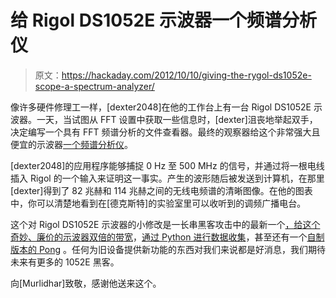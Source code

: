 # 给 Rigol DS1052E 示波器一个频谱分析仪

> 原文：<https://hackaday.com/2012/10/10/giving-the-rygol-ds1052e-scope-a-spectrum-analyzer/>

像许多硬件修理工一样，[dexter2048]在他的工作台上有一台 Rigol DS1052E 示波器。一天，当试图从 FFT 设置中获取一些信息时，[dexter]沮丧地举起双手，决定编写一个具有 FFT 频谱分析的文件查看器。最终的观察器给这个非常强大且便宜的示波器[一个频谱分析仪](http://www.eevblog.com/forum/general-chat/using-rigol-ds1052e-for-spectrum-analysis/)。

[dexter2048]的应用程序能够捕捉 0 Hz 至 500 MHz 的信号，并通过将一根电线插入 Rigol 的一个输入来证明这一事实。产生的波形随后被发送到计算机，在那里[dexter]得到了 82 兆赫和 114 兆赫之间的无线电频谱的清晰图像。在他的图表中，你可以清楚地看到在[德克斯特]的实验室里可以收听到的调频广播电台。

这个对 Rigol DS1052E 示波器的小修改是一长串黑客攻击中的最新一个[，给这个奇妙、廉价的示波器](http://hackaday.com/tag/rigol/)[双倍的带宽](http://hackaday.com/2010/03/31/update-50mhz-to-100mhz-scope-conversion/)，[通过 Python 进行数据收集](http://hackaday.com/2012/03/30/grabbing-data-from-a-rigol-scope-with-python/)，甚至还有一个[自制版本的 Pong](http://hackaday.com/2011/12/31/homebrew-on-the-rigol-ds1052e-scope/) 。任何为旧设备提供新功能的东西对我们来说都是好消息，我们期待未来有更多的 1052E 黑客。

向[Murlidhar]致敬，感谢他送来这个。